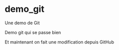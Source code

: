 # demo_git

Une demo de Git

Demo git qui se passe bien

Et maintenant on fait une modification depuis GitHub
